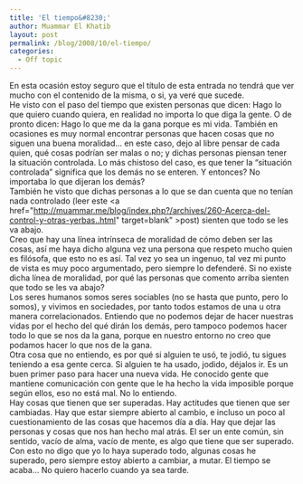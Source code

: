 ```yaml
---
title: 'El tiempo&#8230;'
author: Muammar El Khatib
layout: post
permalink: /blog/2008/10/el-tiempo/
categories:
  - Off topic
---
```

En esta ocasión estoy seguro que el título de esta entrada no tendrá que ver mucho con el contenido de la misma, o si, ya veré que sucede.  
He visto con el paso del tiempo que existen personas que dicen: Hago lo que quiero cuando quiera, en realidad no importa lo que diga la gente. O de pronto dicen: Hago lo que me da la gana porque es mi vida. También en ocasiones es muy normal encontrar personas que hacen cosas que no siguen una buena moralidad&#8230; en este caso, dejo al libre pensar de cada quien, qué cosas podrían ser malas o no; y dichas personas piensan tener la situación controlada. Lo más chistoso del caso, es que tener la “situación controlada” significa que los demás no se enteren. Y entonces? No importaba lo que dijeran los demás?  
También he visto que dichas personas a lo que se dan cuenta que no tenían nada controlado (leer este <a href="http://muammar.me/blog/index.php?/archives/260-Acerca-del-control-y-otras-yerbas..html" target=blank" >post</a>) sienten que todo se les va abajo.  
Creo que hay una línea intrínseca de moralidad de cómo deben ser las cosas, así me haya dicho alguna vez una persona que respeto mucho quien es filósofa, que esto no es así. Tal vez yo sea un ingenuo, tal vez mi punto de vista es muy poco argumentado, pero siempre lo defenderé. Si no existe dicha línea de moralidad, por qué las personas que comento arriba sienten que todo se les va abajo?  
Los seres humanos somos seres sociables (no se hasta que punto, pero lo somos), y vivimos en sociedades, por tanto todos estamos de una u otra manera correlacionados. Entiendo que no podemos dejar de hacer nuestras vidas por el hecho del qué dirán los demás, pero tampoco podemos hacer todo lo que se nos da la gana, porque en nuestro entorno no creo que podamos hacer lo que nos de la gana.  
Otra cosa que no entiendo, es por qué si alguien te usó, te jodió, tu sigues teniendo a esa gente cerca. Si alguien te ha usado, jodido, déjalos ir. Es un buen primer paso para hacer una nueva vida. He conocido gente que mantiene comunicación con gente que le ha hecho la vida imposible porque según ellos, eso no está mal. No lo entiendo.  
Hay cosas que tienen que ser superadas. Hay actitudes que tienen que ser cambiadas. Hay que estar siempre abierto al cambio, e incluso un poco al cuestionamiento de las cosas que hacemos día a día. Hay que dejar las personas y cosas que nos han hecho mal atrás. El ser un ente común, sin sentido, vacío de alma, vacío de mente, es algo que tiene que ser superado. Con esto no digo que yo lo haya superado todo, algunas cosas he superado, pero siempre estoy abierto a cambiar, a mutar. El tiempo se acaba&#8230; No quiero hacerlo cuando ya sea tarde.